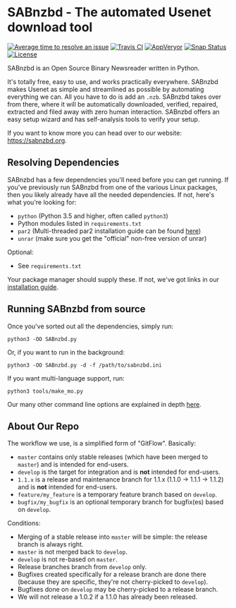 SABnzbd - The automated Usenet download tool
============================================

[![Average time to resolve an issue](https://isitmaintained.com/badge/resolution/sabnzbd/sabnzbd.svg)](https://isitmaintained.com/project/sabnzbd/sabnzbd "Average time to resolve an issue")
[![Travis CI](https://travis-ci.org/sabnzbd/sabnzbd.svg?branch=develop)](https://travis-ci.org/sabnzbd/sabnzbd)
[![AppVeryor](https://ci.appveyor.com/api/projects/status/github/sabnzbd/sabnzbd?svg=true&branch=develop)](https://ci.appveyor.com/project/Safihre/sabnzbd)
[![Snap Status](https://build.snapcraft.io/badge/sabnzbd/sabnzbd.svg)](https://snapcraft.io/sabnzbd)
[![License](https://img.shields.io/badge/license-GPL%20v2-blue.svg)](https://www.gnu.org/licenses/old-licenses/gpl-2.0.en.html)

SABnzbd is an Open Source Binary Newsreader written in Python.

It's totally free, easy to use, and works practically everywhere.
SABnzbd makes Usenet as simple and streamlined as possible by automating everything we can. All you have to do is add an `.nzb`. SABnzbd takes over from there, where it will be automatically downloaded, verified, repaired, extracted and filed away with zero human interaction.
SABnzbd offers an easy setup wizard and has self-analysis tools to verify your setup.

If you want to know more you can head over to our website: https://sabnzbd.org.

## Resolving Dependencies

SABnzbd has a few dependencies you'll need before you can get running. If you've previously run SABnzbd from one of the various Linux packages, then you likely already have all the needed dependencies. If not, here's what you're looking for:

- `python` (Python 3.5 and higher, often called `python3`)
- Python modules listed in `requirements.txt`
- `par2` (Multi-threaded par2 installation guide can be found [here](https://sabnzbd.org/wiki/installation/multicore-par2))
- `unrar` (make sure you get the "official" non-free version of unrar)

Optional:
- See `requirements.txt`

Your package manager should supply these. If not, we've got links in our [installation guide](https://github.com/sabnzbd/sabnzbd/blob/master/INSTALL.txt).

## Running SABnzbd from source

Once you've sorted out all the dependencies, simply run:

```
python3 -OO SABnzbd.py
```

Or, if you want to run in the background:

```
python3 -OO SABnzbd.py -d -f /path/to/sabnzbd.ini
```

If you want multi-language support, run:

```
python3 tools/make_mo.py
```

Our many other command line options are explained in depth [here](https://sabnzbd.org/wiki/advanced/command-line-parameters).

## About Our Repo

The workflow we use, is a simplified form of "GitFlow".
Basically:
- `master` contains only stable releases (which have been merged to `master`) and is intended for end-users.
- `develop` is the target for integration and is **not** intended for end-users.
- `1.1.x` is a release and maintenance branch for 1.1.x (1.1.0 -> 1.1.1 -> 1.1.2) and is **not** intended for end-users.
- `feature/my_feature` is a temporary feature branch based on `develop`.
- `bugfix/my_bugfix` is an optional temporary branch for bugfix(es) based on `develop`.

Conditions:
- Merging of a stable release into `master` will be simple: the release branch is always right.
- `master` is not merged back to `develop`.
- `develop` is not re-based on `master`.
- Release branches branch from `develop` only.
- Bugfixes created specifically for a release branch are done there (because they are specific, they're not cherry-picked to `develop`).
- Bugfixes done on `develop` may be cherry-picked to a release branch.
- We will not release a 1.0.2 if a 1.1.0 has already been released.
